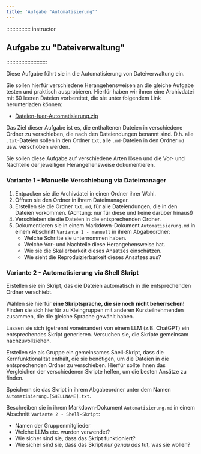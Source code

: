 ```yaml
---
title: 'Aufgabe "Automatisierung"'
---
```


:::::::::::::::: instructor
## Aufgabe zu "Dateiverwaltung"
:::::::::::::::::::::::::::

Diese Aufgabe führt sie in die Automatisierung von Dateiverwaltung ein.

Sie sollen hierfür verschiedene Herangehensweisen an die gleiche Aufgabe testen und praktisch ausprobieren.
Hierfür haben wir ihnen eine Archivdatei mit 60 leeren Dateien vorbereitet, die sie unter folgendem Link herunterladen können:

- [Dateien-fuer-Automatisierung.zip](data/Dateien-fuer-Automatisierung.zip)

Das Ziel dieser Aufgabe ist es, die enthaltenen Dateien in verschiedene Ordner zu verschieben, die nach den Dateiendungen benannt sind.
D.h. alle `.txt`-Dateien sollen in den Ordner `txt`, alle `.md`-Dateien in den Ordner `md` usw. verschoben werden.

Sie sollen diese Aufgabe auf verschiedene Arten lösen und die Vor- und Nachteile der jeweiligen Herangehensweise dokumentieren.

### Variante 1 - Manuelle Verschiebung via Dateimanager

1. Entpacken sie die Archivdatei in einen Ordner ihrer Wahl.
2. Öffnen sie den Ordner in ihrem Dateimanager.
3. Erstellen sie die Ordner `txt`, `md`, für alle Dateiendungen, die in den Dateien vorkommen. (Achtung: nur für diese und keine darüber hinaus!)
4. Verschieben sie die Dateien in die entsprechenden Ordner.
5. Dokumentieren sie in einem Markdown-Dokument `Automatisierung.md` in einem Abschnitt `Variante 1 - manuell` in ihrem Abgabeordner:
   - Welche Schritte sie unternommen haben.
   - Welche Vor- und Nachteile diese Herangehensweise hat.
   - Wie sie die Skalierbarkeit dieses Ansatzes einschätzen.
   - Wie sieht die Reproduizierbarkeit dieses Ansatzes aus?
   
### Variante 2 - Automatisierung via Shell Skript

Erstellen sie ein Skript, das die Dateien automatisch in die entsprechenden Ordner verschiebt.

Wählen sie hierfür **eine Skriptsprache, die sie noch nicht beherrschen**!
Finden sie sich hierfür zu Kleingruppen mit anderen Kursteilnehmenden zusammen, die die gleiche Sprache gewählt haben.

Lassen sie sich (getrennt voneinander) von einem LLM (z.B. ChatGPT) ein entsprechendes Skript generieren.
Versuchen sie, die Skripte gemeinsam nachzuvollziehen.

Erstellen sie als Gruppe ein gemeinsames Shell-Skript, dass die Kernfunktionalität enthält, die sie benötigen, um die Dateien in die entsprechenden Ordner zu verschieben.
Hierfür sollte ihnen das Vergleichen der verschiedenen Skripte helfen, um die besten Ansätze zu finden.

Speichern sie das Skript in ihrem Abgabeordner unter dem Namen `Automatisierung.[SHELLNAME].txt`.

Beschreiben sie in ihrem Markdown-Dokument `Automatisierung.md` in einem Abschnitt `Variante 2 - Shell-Skript`:

- Namen der Gruppenmitglieder
- Welche LLMs etc. wurden verwendet?
- Wie sicher sind sie, dass das Skript funktioniert?
- Wie sicher sind sie, dass das Skript *nur genau das* tut, was sie wollen?


